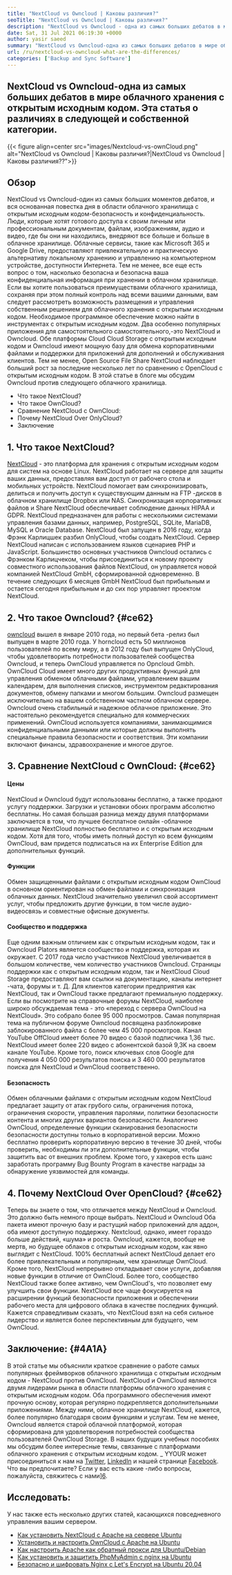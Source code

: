 ```yaml
---
title: "NextCloud vs Owncloud | Каковы различия?" 
seoTitle: "NextCloud vs Owncloud | Каковы различия?" 
description: "NextCloud vs Owncloud - одна из самых больших дебатов в мире облачного хранения с открытым исходным кодом. Эта статья о NextCloud и Owncloud." 
date: Sat, 31 Jul 2021 06:19:30 +0000
author: yasir saeed
summary: "NextCloud vs Owncloud-одна из самых больших дебатов в мире облачного хранения с открытым исходным кодом. Эта статья о различиях в следующей и собственной категории." 
url: /ru/nextcloud-vs-owncloud-what-are-the-differences/
categories: ['Backup and Sync Software']
---
```


## NextCloud vs Owncloud-одна из самых больших дебатов в мире облачного хранения с открытым исходным кодом. Эта статья о различиях в следующей и собственной категории.

{{< figure align=center src="images/Nextcloud-vs-ownCloud.png" alt="NextCloud vs Owncloud | Каковы различия?|NextCloud vs Owncloud | Каковы различия??">}}


## **Обзор** 
NextCloud vs Owncloud-один из самых больших моментов дебатов, и вся основанная повестка дня в области облачного хранилища с открытым исходным кодом-безопасность и конфиденциальность. Люди, которые хотят готового доступа к своим личным или профессиональным документам, файлам, изображениям, аудио и видео, где бы они ни находились, внедряют все больше и больше в облачное хранилище. Облачные сервисы, такие как Microsoft 365 и Google Drive, предоставляют привлекательную и практическую альтернативу локальному хранению и управлению на компьютерном устройстве, доступности Интернета. Тем не менее, все еще есть вопрос о том, насколько безопасна и безопасна ваша конфиденциальная информация при хранении в облачном хранилище.
Если вы хотите пользоваться преимуществами облачного хранилища, сохраняя при этом полный контроль над всеми вашими данными, вам следует рассмотреть возможность размещения и управления собственным решением для облачного хранения с открытым исходным кодом. Необходимое программное обеспечение можно найти в инструментах с открытым исходным кодом. Два особенно популярных приложения для самостоятельного самостоятельного,-это NextCloud и Owncloud. Обе платформы Cloud Cloud Storage с открытым исходным кодом и Owncloud имеют мощную базу для обмена корпоративными файлами и поддержки для приложений для дополнений и обслуживания клиентов. Тем не менее, Open Source File Share NextCloud наблюдает больший рост за последние несколько лет по сравнению с OpenCloud с открытым исходным кодом. В этой статье в блоге мы обсудим Owncloud против следующего облачного хранилища.
  * Что такое NextCloud?
  * Что такое OwnCloud?
  * Сравнение NextCloud с OwnCloud:
  * Почему NextCloud Over OnlyCloud?
  * Заключение

## 1. Что такое NextCloud?
[NextCloud][1] - это платформа для хранения с открытым исходным кодом для систем на основе Linux. NextCloud работает на сервере для защиты ваших данных, предоставляя вам доступ от рабочего стола и мобильных устройств. NextCloud помогает вам синхронизировать, делиться и получить доступ к существующим данным на FTP -дисков в облачном хранилище Dropbox или NAS. Синхронизация корпоративных файлов и Share NextCloud обеспечивает соблюдение данных HIPAA и GDPR. NextCloud предназначен для работы с несколькими системами управления базами данных, например, PostgreSQL, SQLite, MariaDB, MySQL и Oracle Database.
NextCloud был запущен в 2016 году, когда Фрэнк Карлицшек разбил OnlyCloud, чтобы создать NextCloud. Сервер NextCloud написан с использованием языков сценариев PHP и JavaScript. Большинство основных участников Owncloud остались с Фрэнком Карлицчеком, чтобы присоединиться к новому проекту совместного использования файлов NextCloud, он управляется новой компанией NextCloud GmbH, сформированной одновременно. В течение следующих 6 месяцев GmbH NextCloud был прибыльным и остается сегодня прибыльным и до сих пор управляет проектом NextCloud.

## 2. Что такое Owncloud?   {#ce62}
[owncloud][2] вышел в январе 2010 года, но первый бета -релиз был выпущен в марте 2010 года. У horncloud есть 50 миллионов пользователей по всему миру, а в 2012 году был выпущен OnlyCloud, чтобы удовлетворить потребности пользователей сообщества Owncloud, и теперь OwnCloud управляется по Opncloud Gmbh. OwnCloud Cloud имеет много других продуктивных функций для управления обменом облачными файлами, управлением вашим календарем, для выполнения списков, инструментом редактирования документов, обмену папками и многом большим. Owncloud размещен исключительно на вашем собственном частном облачном сервере.
Owncloud очень стабильный и надежное облачное приложение. Это настоятельно рекомендуется специально для коммерческих применений. OwnCloud используется компаниями, занимающимися конфиденциальными данными или которые должны выполнять специальные правила безопасности и соответствия. Эти компании включают финансы, здравоохранение и многое другое.

## 3. Сравнение NextCloud с OwnCloud:   {#ce62}

#### **Цены** 
NextCloud и Owncloud будут использованы бесплатно, а также продают услугу поддержки. Загрузки и установки обоих программ абсолютно бесплатны. Но самая большая разница между двумя платформами заключается в том, что лучшее бесплатное онлайн -облачное хранилище NextCloud полностью бесплатно и с открытым исходным кодом. Хотя для того, чтобы иметь полный доступ ко всем функциям OwnCloud, вам придется подписаться на их Enterprise Edition для дополнительных функций.

#### **Функции**
Обмен защищенными файлами с открытым исходным кодом OwnCloud в основном ориентирован на обмен файлами и синхронизация облачных данных. NextCloud значительно увеличил свой ассортимент услуг, чтобы предложить другие функции, в том числе аудио-видеосвязь и совместные офисные документы.

#### **Сообщество**  и поддержка
Еще одним важным отличием как с открытым исходным кодом, так и Owncloud Plators является сообщество и поддержка, которая их окружает. С 2017 года число участников NextCloud увеличивается в большом количестве, чем количество участников Owncloud. Страницы поддержки как с открытым исходным кодом, так и NextCloud Cloud Storage предоставляют вам ссылки на документацию, каналы интернет -чата, форумы и т. Д. Для клиентов категории предприятия как NextCloud, так и OwnCloud также предлагают премиальную поддержку.
Если вы посмотрите на справочные форумы NextCloud, наиболее широко обсуждаемая тема - это «переход с сервера OwnCloud на NextCloud». Это собрало более 95 000 просмотров. Самая популярная тема на публичном форуме Owncloud посвящена разблокировке заблокированного файла с более чем 45 000 просмотров. Канал YouTube OffCloud имеет более 70 видео с базой подписчика 1,36 тыс. NextCloud имеет более 220 видео с абонентской базой 9,3K на своем канале YouTube. Кроме того, поиск ключевых слов Google для получения 4 050 000 результатов поиска и 3 460 000 результатов поиска для NextCloud и OwnCloud соответственно.

#### **Безопасность**
Обмен облачными файлами с открытым исходным кодом NextCloud предлагает защиту от атак грубого силы, ограничения потока, ограничения скорости, управления паролями, политики безопасности контента и многих других вариантов безопасности. Аналогично OwnCloud, определенные функции сканирования безопасности безопасности доступны только в корпоративной версии. Можно бесплатно проверить корпоративную версию в течение 30 дней, чтобы проверить, необходимы ли эти дополнительные функции, чтобы защитить вас от внешних проблем.
Кроме того, у хакеров есть шанс заработать программу Bug Bounty Program в качестве награды за обнаружение уязвимостей для команды.

## 4. Почему NextCloud Over OpenCloud?   {#ce62}
Теперь вы знаете о том, что отличается между NextCloud и Owncloud. Это должно быть немного проще выбрать. NextCloud и Owncloud Оба пакета имеют прочную базу и растущий набор приложений для аддон, оба имеют доступную поддержку. Nextcloud, однако, имеет гораздо больше действий, «шума» и роста. Owncloud, кажется, вообще не мертв, но будущее облаков с открытым исходным кодом, как явно выглядит с NextCloud.
100% бесплатный аспект NextCloud делает его более привлекательным и популярным, чем хранилище OwnCloud. Кроме того, NextCloud непрерывно откладывает свои услуги, добавляя новые функции в отличие от OwnCloud. Более того, сообщество NextCloud также более активно, чем OwnCloud's, что позволяет ему улучшить свои функции. NextCloud все чаще фокусируется на расширении функций безопасности приложения и обеспечении рабочего места для цифрового облака в качестве последних функций. Кажется справедливым сказать, что NextCloud взял на себя сильное лидерство и является более перспективным для будущего, чем OwnCloud.

## Заключение:   {#4A1A}
В этой статье мы объяснили краткое сравнение о работе самых популярных фреймворков облачного хранилища с открытым исходным кодом - NextCloud против OwnCloud. NextCloud и OwnCloud являются двумя лидерами рынка в области платформы облачного хранения с открытым исходным кодом. Оба программного обеспечения имеют прочную основу, которая регулярно подкрепляется дополнительными приложениями. Между ними, облачное хранилище NextCloud, кажется, более популярно благодаря своим функциям и услугам. Тем не менее, Owncloud является старой облачной платформой, которая сформирована для удовлетворения потребностей сообщества пользователей OwnCloud Storage. В наших будущих учебных пособиях мы обсудим более интересные темы, связанные с платформами облачного хранения с открытым исходным кодом.
_ YYOUR может присоединиться к нам на [Twitter][3], [LinkedIn][4] и нашей странице [Facebook][5]. Что вы предпочитаете? Если у вас есть какие -либо вопросы, пожалуйста, свяжитесь с нами][6].

## Исследовать:
У нас также есть несколько других статей, касающихся повседневного управления вашим сервером.
  * [Как установить NextCloud с Apache на сервере Ubuntu][7]
  * [Установить и настроить OwnCloud с Apache на Ubuntu][8]
  * [Как настроить Apache как обратный прокси для Ubuntu/Debian][9]
  * [Как установить и защитить PhpMyAdmin с nginx на Ubuntu][10]
  * [Безопасно и шифровать Nginx с Let's Encrypt на Ubuntu 20.04][11]

  
[1]: https://products.containerize.com/backup-and-sync/nextcloud/
[2]: https://products.containerize.com/backup-and-sync/owncloud/
[3]: https://twitter.com/containerize_co
[4]: https://www.linkedin.com/company/containerize/
[5]: http://facebook.com/containerize
[6]: mailto:yasir.saeed@aspose.com
[7]: https://blog.containerize.com/backup-and-sync-software/how-to-install-nextcloud-with-apache-on-ubuntu-server/
[8]: https://blog.containerize.com/backup-and-sync-software/how-to-install-and-configure-owncloud-with-apache-on-ubuntu/
[9]: https://blog.containerize.com/web-server-solution-stack/how-to-configure-apache-as-a-reverse-proxy-for-ubuntudebian/
[10]: https://blog.containerize.com/web-server-solution-stack/how-to-install-and-secure-phpmyadmin-with-nginx-on-ubuntu/
[11]: https://blog.containerize.com/web-server-solution-stack/how-to-secure-nginx-with-letsencrypt-on-ubuntu-20-04/
